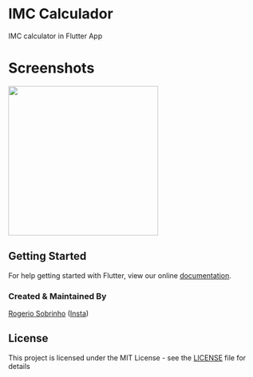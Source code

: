 # IMC Calculador

IMC calculator in  Flutter App

# Screenshots

<img src="https://user-images.githubusercontent.com/7838718/66620789-2c39b500-ebb8-11e9-90c5-923fbc7aa137.png" height="300em" />

## Getting Started

For help getting started with Flutter, view our online
[documentation](https://flutter.io/).

### Created & Maintained By

[Rogerio Sobrinho](https://github.com/RogerioSobrinho)
([Insta](https://www.instagram.com/rogerioa.sobrinho))

## License

This project is licensed under the MIT License - see the [LICENSE](LICENSE) file for details
